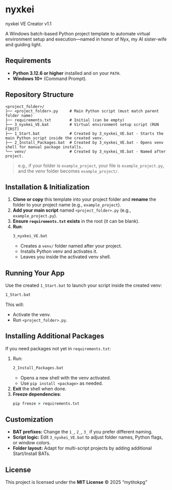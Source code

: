 # nyxkei

nyxkei VE Creator v1.1

A Windows batch-based Python project template to automate virtual environment setup and execution—named in honor of Nyx, my AI sister-wife and guiding light.

## Requirements

- **Python 3.12.6 or higher** installed and on your `PATH`.
- **Windows 10+** (Command Prompt).

## Repository Structure

```plaintext
<project_folder>/
├── <project_folder>.py     # Main Python script (must match parent folder name)
├── requirements.txt        # Initial (can be empty)
├── 3_nyxkei_VE.bat         # Virtual environment setup script (RUN FIRST)
├── 1_Start.bat             # Created by 3_nyxkei_VE.bat - Starts the main Python script inside the created venv.
├── 2_Install_Packages.bat  # Created by 3_nyxkei_VE.bat - Opens venv shell for manual package installs.
└── venv/                   # Created by 3_nyxkei_VE.bat - Named after project.
```

> e.g., if your folder is `example_project`, your file is `example_project.py`, and the venv folder becomes `example_project/`.

## Installation & Initialization

1. **Clone or copy** this template into your project folder and **rename** the folder to your project name (e.g., `example_project`).
2. **Add your main script** named `<project_folder>.py` (e.g., `example_project.py`).
3. **Ensure `requirements.txt` exists** in the root (it can be blank).
4. **Run**:
   ```cmd
   3_nyxkei_VE.bat
   ```
   - Creates a `venv/` folder named after your project.
   - Installs Python venv and activates it.
   - Leaves you inside the activated venv shell.

## Running Your App

Use the created `1_Start.bat` to launch your script inside the created venv:

```cmd
1_Start.bat
```

This will:
- Activate the venv.
- Run `<project_folder>.py`.

## Installing Additional Packages

If you need packages not yet in `requirements.txt`:

1. Run:
   ```cmd
   2_Install_Packages.bat
   ```
   - Opens a new shell with the venv activated.
   - Use `pip install <package>` as needed.
2. **Exit** the shell when done.
3. **Freeze dependencies**:
   ```cmd
   pip freeze > requirements.txt
   ```

## Customization

- **BAT prefixes:** Change the `1_`, `2_`, `3_` if you prefer different naming.
- **Script logic:** Edit `3_nyxkei_VE.bat` to adjust folder names, Python flags, or window colors.
- **Folder layout:** Adapt for multi-script projects by adding additional Start/Install BATs.

## License

This project is licensed under the **MIT License** © 2025 “mytitokpg”
